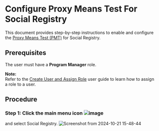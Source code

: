 # Configure Proxy Means Test For Social Registry

This document provides step-by-step instructions to enable and configure the [Proxy Means Test (PMT)](https://docs.openg2p.org/pbms/functionality/eligibility/proxy-means-test) for Social Registry.

## Prerequisites

The user must have a **Program Manager** role.

**Note:**  
Refer to the [Create User and Assign Role](https://docs.openg2p.org/pbms/functionality/administration/role-based-access-control/user-guides/assign-roles-to-users) user guide to learn how to assign a role to a user.

## Procedure

### Step 1: Click the main menu icon ![image](https://github.com/user-attachments/assets/5f2a8223-5f1f-4988-a4c9-54b2ae1bf127)
 and select Social Registry.
![Screenshot from 2024-10-21 15-48-44](https://github.com/user-attachments/assets/0b96d735-b014-4832-96bf-c7b4e5390212)
